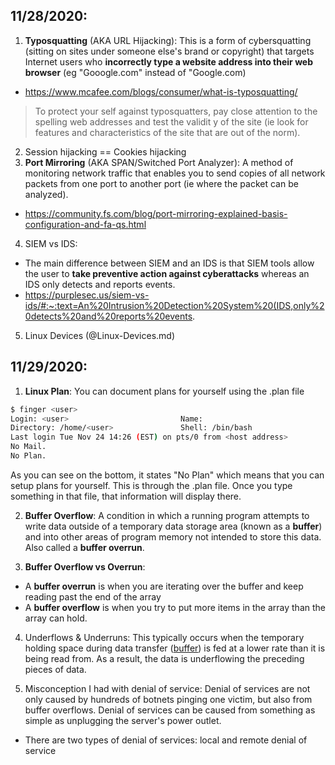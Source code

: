 ## 11/28/2020:
1. **Typosquatting** (AKA URL Hijacking): This is a form of cybersquatting (sitting on sites under someone else's brand     or copyright) that targets Internet users who **incorrectly type a website address into their web browser** (eg "Gooogle.com" instead of "Google.com)
 - https://www.mcafee.com/blogs/consumer/what-is-typosquatting/
> To protect your self against typosquatters, pay close attention to the spelling web addresses and test the validit    y of the site (ie look for features and characteristics of the site that are out of the norm).
2. Session hijacking == Cookies hijacking
3. **Port Mirroring** (AKA SPAN/Switched Port Analyzer): A method of monitoring network traffic that enables you to send     copies of all network packets from one port to another port (ie where the packet can be analyzed).
 - https://community.fs.com/blog/port-mirroring-explained-basis-configuration-and-fa-qs.html
4. SIEM vs IDS:
 - The main difference between SIEM and an IDS is that SIEM tools allow the user to **take preventive action against     cyberattacks** whereas an IDS only detects and reports events.
 - https://purplesec.us/siem-vs-ids/#:~:text=An%20Intrusion%20Detection%20System%20(IDS,only%20detects%20and%20reports%20events.
5. Linux Devices (@Linux-Devices.md)

## 11/29/2020:
1. **Linux Plan**: You can document plans for yourself using the .plan file
```bash
$ finger <user>
Login: <user>                         Name:
Directory: /home/<user>               Shell: /bin/bash
Last login Tue Nov 24 14:26 (EST) on pts/0 from <host address>
No Mail.
No Plan.
```
As you can see on the bottom, it states "No Plan" which means that you can setup plans for yourself. This is through the .plan file. Once you type something in that file, that information will display there.

2. **Buffer Overflow**: A condition in which a running program attempts to write data outside of a temporary data storage area (known as a **buffer**) and into other areas of program memory not intended to store this data. Also called a **buffer overrun**.

3. **Buffer Overflow vs Overrun**:
 - A **buffer overrun** is when you are iterating over the buffer and keep reading past the end of the array
 - A **buffer overflow** is when you try to put more items in the array than the array can hold.

4. Underflows & Underruns: This typically occurs when the temporary holding space during data transfer ([buffer](https://whatis.techtarget.com/definition/buffer)) is fed at a lower rate than it is being read from. As a result, the data is underflowing the preceding pieces of data.

5. Misconception I had with denial of service: Denial of services are not only caused by hundreds of botnets pinging one victim, but also from buffer overflows. Denial of services can be caused from something as simple as unplugging the server's power outlet.
 - There are two types of denial of services: local and remote denial of service



